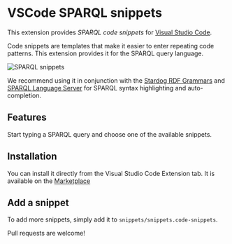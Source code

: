 # VSCode SPARQL snippets

This extension provides *SPARQL code snippets* for [Visual Studio Code](https://code.visualstudio.com).

Code snippets are templates that make it easier to enter repeating code patterns. This extension provides it for the SPARQL query language.

![SPARQL snippets](https://user-images.githubusercontent.com/8033981/156522930-0ee7c45f-97b4-430f-a27e-80f6a91ac60b.gif)

We recommend using it in conjunction with the [Stardog RDF Grammars](https://marketplace.visualstudio.com/items?itemName=stardog-union.stardog-rdf-grammars) and [SPARQL Language Server](https://marketplace.visualstudio.com/items?itemName=stardog-union.vscode-langserver-sparql) for SPARQL syntax highlighting and auto-completion.

## Features

Start typing a SPARQL query and choose one of the available snippets. 

## Installation

You can install it directly from the Visual Studio Code Extension tab. It is available on the [Marketplace](https://marketplace.visualstudio.com/items?itemName=Zazuko.sparql-snippets)

## Add a snippet

To add more snippets, simply add it to `snippets/snippets.code-snippets`.

Pull requests are welcome!
